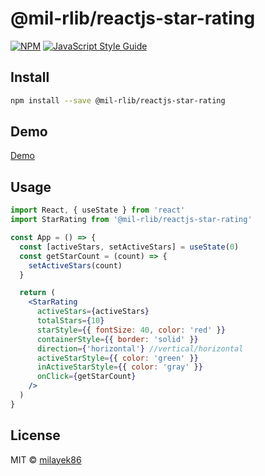 # @mil-rlib/reactjs-star-rating

[![NPM](https://img.shields.io/npm/v/@mil-rlib/reactjs-star-rating.svg)](https://www.npmjs.com/package/@mil-rlib/reactjs-star-rating) [![JavaScript Style Guide](https://img.shields.io/badge/code_style-standard-brightgreen.svg)](https://standardjs.com)

## Install

```bash
npm install --save @mil-rlib/reactjs-star-rating
```

## Demo

[Demo](https://milayek86.github.io/reactjs-star-rating)

## Usage

```jsx
import React, { useState } from 'react'
import StarRating from '@mil-rlib/reactjs-star-rating'

const App = () => {
  const [activeStars, setActiveStars] = useState(0)
  const getStarCount = (count) => {
    setActiveStars(count)
  }

  return (
    <StarRating
      activeStars={activeStars}
      totalStars={10}
      starStyle={{ fontSize: 40, color: 'red' }}
      containerStyle={{ border: 'solid' }}
      direction={'horizontal'} //vertical/horizontal
      activeStarStyle={{ color: 'green' }}
      inActiveStarStyle={{ color: 'gray' }}
      onClick={getStarCount}
    />
  )
}
```

## License

MIT © [milayek86](https://github.com/milayek86)
